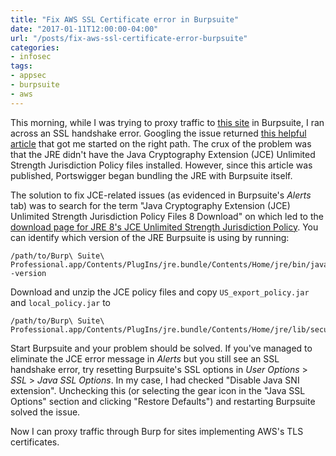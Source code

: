 ```yaml
---
title: "Fix AWS SSL Certificate error in Burpsuite"
date: "2017-01-11T12:00:00-04:00"
url: "/posts/fix-aws-ssl-certificate-error-burpsuite"
categories:
- infosec
tags:
- appsec
- burpsuite
- aws
---
```


This morning, while I was trying to proxy traffic to [this site][chrislockard]
in Burpsuite, I ran across an SSL handshake error. Googling the issue returned
[this helpful article][anshuman] that got me started on the right path. The crux
of the problem was that the JRE didn't have the Java Cryptography Extension
(JCE) Unlimited Strength Jurisdiction Policy files installed. However, since
this article was published, Portswigger began bundling the JRE with Burpsuite
itself.

The solution to fix JCE-related issues (as evidenced in Burpsuite's *Alerts*
tab) was to search for the term "Java Cryptography Extension (JCE) Unlimited
Strength Jurisdiction Policy Files 8 Download" on which led to the [download
page for JRE 8's JCE Unlimited Strength Jurisdiction Policy][JCE]. You can
identify which version of the JRE Burpsuite is using by running:

```
/path/to/Burp\ Suite\ Professional.app/Contents/PlugIns/jre.bundle/Contents/Home/jre/bin/java -version
```

Download and unzip the JCE policy files and copy ```US_export_policy.jar``` and
```local_policy.jar``` to 

```
/path/to/Burp\ Suite\ Professional.app/Contents/PlugIns/jre.bundle/Contents/Home/jre/lib/security/
```

Start Burpsuite and your problem should be solved. If you've managed to
eliminate the JCE error message in *Alerts* but you still see an SSL handshake
error, try resetting Burpsuite's SSL options in *User Options* > *SSL* > *Java
SSL Options*. In my case, I had checked "Disable Java SNI extension". Unchecking
this (or selecting the gear icon in the "Java SSL Options" section and clicking
"Restore Defaults") and restarting Burpsuite solved the issue.

Now I can proxy traffic through Burp for sites implementing AWS's TLS
certificates.

[chrislockard]: https://chrislockard.net
[anshuman]: https://abhartiya.wordpress.com/2014/07/30/how-to-fix-received-fatal-alert-handshake_failure-for-burp/
[JCE]: http://www.oracle.com/technetwork/java/javase/downloads/jce8-download-2133166.html
